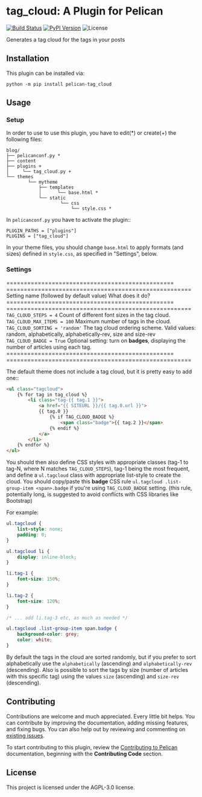 tag_cloud: A Plugin for Pelican
====================================================

[![Build Status](https://img.shields.io/github/workflow/status/pelican-plugins/tag_cloud/build)](https://github.com/pelican-plugins/tag_cloud/actions)
[![PyPI Version](https://img.shields.io/pypi/v/pelican-tag_cloud)](https://pypi.org/project/pelican-tag_cloud/)
![License](https://img.shields.io/pypi/l/pelican-tag_cloud?color=blue)

Generates a tag cloud for the tags in your posts

Installation
------------

This plugin can be installed via:

    python -m pip install pelican-tag_cloud

Usage
-----

### Setup

In order to use to use this plugin, you have to edit(*) or create(+) the following files:

```
blog/
├── pelicanconf.py *
├── content
├── plugins +
│     └── tag_cloud.py +
└── themes
        └── mytheme
            ├── templates
            │      └── base.html *
            └── static
                    └── css
                        └── style.css *
```

In `pelicanconf.py` you have to activate the plugin::

    PLUGIN_PATHS = ["plugins"]
    PLUGINS = ["tag_cloud"]


In your theme files, you should change `base.html` to apply formats 
(and sizes) defined in `style.css`, as specified in "Settings", below.

### Settings

================================================    =====================================================
Setting name (followed by default value)            What does it do?
================================================    =====================================================
`TAG_CLOUD_STEPS = 4`                               Count of different font sizes in the tag
                                                      cloud.
`TAG_CLOUD_MAX_ITEMS = 100`                         Maximum number of tags in the cloud.
`TAG_CLOUD_SORTING = 'random'`                      The tag cloud ordering scheme.  Valid values:
                                                      random, alphabetically, alphabetically-rev, size and
                                                      size-rev
`TAG_CLOUD_BADGE = True`                            Optional setting: turn on **badges**, displaying 
                                                      the number of articles using each tag.
================================================    =====================================================

The default theme does not include a tag cloud, but it is pretty easy to add one::

```html
<ul class="tagcloud">
    {% for tag in tag_cloud %}
        <li class="tag-{{ tag.1 }}">
            <a href="{{ SITEURL }}/{{ tag.0.url }}">
            {{ tag.0 }}
                {% if TAG_CLOUD_BADGE %}
                    <span class="badge">{{ tag.2 }}</span>
                {% endif %}
            </a>
        </li>
    {% endfor %}
</ul>
```

You should then also define CSS styles with appropriate classes (tag-1 to tag-N,
where N matches `TAG_CLOUD_STEPS`), tag-1 being the most frequent, and
define a `ul.tagcloud` class with appropriate list-style to create the cloud.
You should copy/paste this **badge** CSS rule `ul.tagcloud .list-group-item <span>.badge`
if you're using `TAG_CLOUD_BADGE` setting. (this rule, potentially long, is suggested to avoid
conflicts with CSS libraries like Bootstrap)

For example:

```css
ul.tagcloud {
    list-style: none;
    padding: 0;
}

ul.tagcloud li {
    display: inline-block;
}

li.tag-1 {
    font-size: 150%;
}

li.tag-2 {
    font-size: 120%;
}

/* ... add li.tag-3 etc, as much as needed */

ul.tagcloud .list-group-item span.badge {
    background-color: grey;
    color: white;
}
```

By default the tags in the cloud are sorted randomly, but if you prefer to sort alphabetically use the `alphabetically` (ascending) and `alphabetically-rev` (descending). Also is possible to sort the tags by size (number of articles with this specific tag) using the values `size` (ascending) and `size-rev` (descending).

Contributing
------------

Contributions are welcome and much appreciated. Every little bit helps. You can contribute by improving the documentation, adding missing features, and fixing bugs. You can also help out by reviewing and commenting on [existing issues][].

To start contributing to this plugin, review the [Contributing to Pelican][] documentation, beginning with the **Contributing Code** section.

[existing issues]: https://github.com/pelican-plugins/tag_cloud/issues
[Contributing to Pelican]: https://docs.getpelican.com/en/latest/contribute.html

License
-------

This project is licensed under the AGPL-3.0 license.
